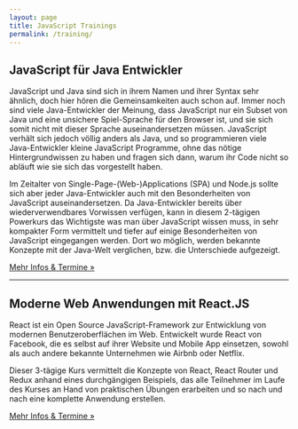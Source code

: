 ```yaml
---
layout: page
title: JavaScript Trainings
permalink: /training/
---
```


## JavaScript für Java Entwickler

JavaScript und Java sind sich in ihrem Namen und ihrer Syntax sehr ähnlich, doch hier hören die Gemeinsamkeiten auch schon auf. Immer noch sind viele Java-Entwickler der Meinung, dass JavaScript nur ein Subset von Java und eine unsichere Spiel-Sprache für den Browser ist, und sie sich somit nicht mit dieser Sprache auseinandersetzen müssen. JavaScript verhält sich jedoch völlig anders als Java, und so programmieren viele Java-Entwickler kleine JavaScript Programme, ohne das nötige Hintergrundwissen zu haben und fragen sich dann, warum ihr Code nicht so abläuft wie sie sich das vorgestellt haben.

Im Zeitalter von Single-Page-(Web-)Applications (SPA) und Node.js sollte sich aber jeder Java-Entwickler auch mit den Besonderheiten von JavaScript auseinandersetzen. Da Java-Entwickler bereits über wiederverwendbares Vorwissen verfügen, kann in diesem 2-tägigen Powerkurs das Wichtigste was man über JavaScript wissen muss, in sehr kompakter Form vermittelt und tiefer auf einige Besonderheiten von JavaScript eingegangen werden. Dort wo möglich, werden bekannte Konzepte mit der Java-Welt verglichen, bzw. die Unterschiede aufgezeigt.

[Mehr Infos & Termine &raquo;](http://gedoplan-it-training.de/java-grundkurse/javascript-fuer-java-entwickler/)

---

## Moderne Web Anwendungen mit React.JS

React ist ein Open Source JavaScript-Framework zur Entwicklung von modernen Benutzeroberflächen im Web. Entwickelt wurde React von Facebook, die es selbst auf ihrer Website und Mobile App einsetzen, sowohl als auch andere bekannte Unternehmen wie Airbnb oder Netflix.

Dieser 3-tägige Kurs vermittelt die Konzepte von React, React Router und Redux anhand eines durchgängigen Beispiels, das alle Teilnehmer im Laufe des Kurses an Hand von praktischen Übungen erarbeiten und so nach und nach eine komplette Anwendung erstellen.

[Mehr Infos & Termine &raquo;](http://gedoplan-it-training.de/java-grundkurse/modernewebanwendungenmit-reactjs/)
